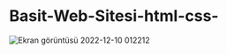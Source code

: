 # Basit-Web-Sitesi-html-css-

![Ekran görüntüsü 2022-12-10 012212](https://user-images.githubusercontent.com/109466550/206805382-d5d2944c-862e-490e-a9f1-2f72ffed4ad8.png)
